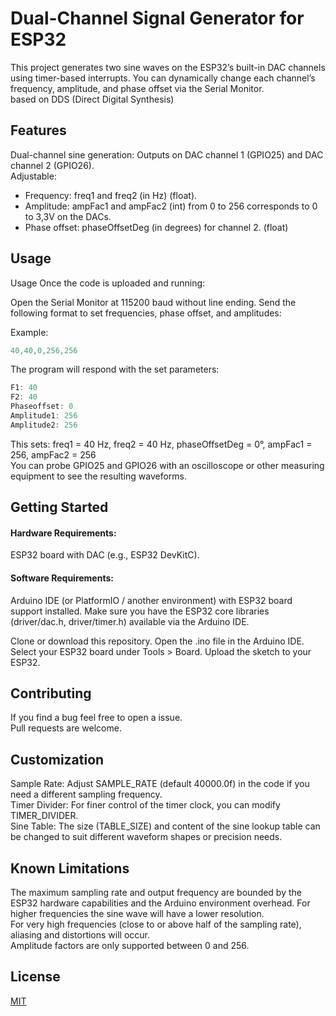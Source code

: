 # Dual-Channel Signal Generator for ESP32

This project generates two sine waves on the ESP32’s built-in DAC channels using timer-based interrupts. You can dynamically change each channel’s frequency, amplitude, and phase offset via the Serial Monitor.  
based on DDS (Direct Digital Synthesis)  


## Features
Dual-channel sine generation: Outputs on DAC channel 1 (GPIO25) and DAC channel 2 (GPIO26).  
Adjustable:
- Frequency: freq1 and freq2 (in Hz) (float).  
- Amplitude: ampFac1 and ampFac2 (int) from 0 to 256 corresponds to 0 to 3,3V on the DACs.  
- Phase offset: phaseOffsetDeg (in degrees) for channel 2. (float)  


## Usage

Usage
Once the code is uploaded and running:

Open the Serial Monitor at 115200 baud without line ending.
Send the following format to set frequencies, phase offset, and amplitudes:

Example:

```c
40,40,0,256,256
```
The program will respond with the set parameters:
```c
F1: 40
F2: 40
Phaseoffset: 0
Amplitude1: 256
Amplitude2: 256
```

This sets:
freq1 = 40 Hz,
freq2 = 40 Hz,
phaseOffsetDeg = 0°,
ampFac1 = 256,
ampFac2 = 256  
You can probe GPIO25 and GPIO26 with an oscilloscope or other measuring equipment to see the resulting waveforms.






## Getting Started
#### Hardware Requirements:
ESP32 board with DAC (e.g., ESP32 DevKitC).


#### Software Requirements:
Arduino IDE (or PlatformIO / another environment) with ESP32 board support installed.
Make sure you have the ESP32 core libraries (driver/dac.h, driver/timer.h) available via the Arduino IDE.

Clone or download this repository.
Open the .ino file in the Arduino IDE.
Select your ESP32 board under Tools > Board.
Upload the sketch to your ESP32.

## Contributing
If you find a bug feel free to open a issue.  
Pull requests are welcome.

## Customization
Sample Rate: Adjust SAMPLE_RATE (default 40000.0f) in the code if you need a different sampling frequency.  
Timer Divider: For finer control of the timer clock, you can modify TIMER_DIVIDER.  
Sine Table: The size (TABLE_SIZE) and content of the sine lookup table can be changed to suit different waveform shapes or precision needs.

## Known Limitations
The maximum sampling rate and output frequency are bounded by the ESP32 hardware capabilities and the Arduino environment overhead.
For higher frequencies the sine wave will have a lower resolution.  
For very high frequencies (close to or above half of the sampling rate), aliasing and distortions will occur.  
Amplitude factors are only supported between 0 and 256.

## License

[MIT](https://choosealicense.com/licenses/mit/)